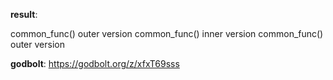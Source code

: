 **result**:
 
common_func() outer version
common_func() inner version
common_func() outer version
 
**godbolt**: https://godbolt.org/z/xfxT69sss
